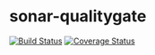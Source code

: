 sonar-qualitygate
=================


[![Build Status](https://travis-ci.org/bfarka/sonar-qualitygate.svg?branch=master)](https://travis-ci.org/bfarka/sonar-qualitygate)
[![Coverage Status](https://img.shields.io/coveralls/bfarka/sonar-qualitygate.svg)](https://coveralls.io/r/bfarka/sonar-qualitygate?branch=master)
